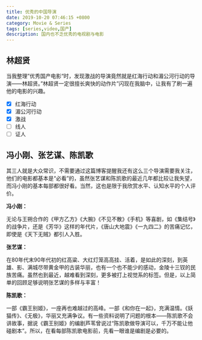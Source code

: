 ```yaml
---
title: 优秀的中国导演
date: 2019-10-20 07:46:15 +0800
category: Movie & Series
tags: [series,video,国产]
description: 国内也不乏优秀的电视剧与电影
---
```


## 林超贤

当我整理”优秀国产电影“时，发现激战的导演竟然就是红海行动和湄公河行动的导演——林超贤。”林超贤一定很擅长爽快的动作片”闪现在我脑中，让我有了刷一遍他的电影的兴趣。

- [x] 红海行动
- [x] 湄公河行动
- [x] 激战
- [ ] 线人
- [ ] 证人

## 冯小刚、张艺谋、陈凯歌

其三人就是大众常识，不需要通过这篇博客提醒我还有这么三个导演需要我关注，他们的电影都基本是“必看”的，虽然张艺谋和陈凯歌的最近几年都比较让我失望，而冯小刚的基本每部都很好看。当然，这也是限于我欣赏水平、认知水平的个人评价。

**冯小刚：**

无论与王朔合作的《甲方乙方》《大腕》《不见不散》《手机》等喜剧，如《集结号》的战争片，还是《芳华》这样的年代片，《唐山大地震》《一九四二》的苦痛记忆，即使是《天下无贼》都引人入胜。

**张艺谋：**

在80年代末90年代初的红高粱、大红灯笼高高挂、活着，是如此的深刻，到英雄、影、满城尽带黄金甲的古装华丽，也有一个也不能少的感动，金陵十三钗的民族苦痛。虽然也到最近，越难看到深刻，更多被打上视觉系的标签。但是，以上简单的回顾足够说明张艺谋的多样与丰富！

**陈凯歌：**

一部《霸王别姬》，一座再也难越过的高峰。一部《和你在一起》，充满温情。《妖猫传》、《无极》，华丽又充满争议。有一些资料说明了问题的根本——陈凯歌不会讲故事，据说《霸王别姬》的编剧芦苇曾说过“陈凯歌做导演可以，千万不能让他碰剧本”。所以，在看每部陈凯歌电影前，先看一眼谁是编剧是必要的。